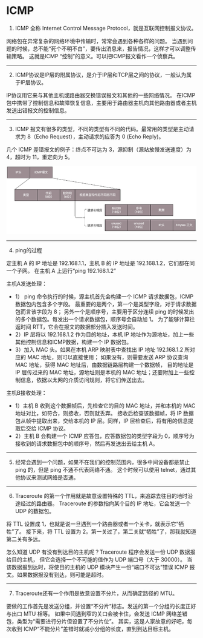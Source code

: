 # ICMP
1. ICMP 全称 Internet Control Message Protocol，就是互联网控制报文协议。

网络包在异常复杂的网络环境中传输时，常常会遇到各种各样的问题。
当遇到问题的时候，总不能“死个不明不白”，要传出消息来，报告情况，这样才可以调整传输策略。
这就是ICMP “控制”的意义。可以把ICMP报文看作一个侦察兵。

---

2. ICMP协议是IP层的附属协议，是介于IP层和TCP层之间的协议，一般认为属于IP层协议。 

IP协议用它来与其他主机或路由器交换错误报文和其他的一些网络情况。 
在ICMP包中携带了控制信息和故障恢复信息，主要用于路由器主机向其他路由器或者主机发送出错报文的控制信息。

---

3. ICMP 报文有很多的类型，不同的类型有不同的代码。最常用的类型是主动请求为 8（Echo Request），主动请求的应答为 0 (Echo Reply)。

几个 ICMP 差错报文的例子：终点不可达为 3，源抑制（源站放慢发送速度）为 4，超时为 11，重定向为 5。

<img src="ICMP报文结构.png" />

---

4. ping的过程

定主机 A 的 IP 地址是 192.168.1.1，主机 B 的 IP 地址是 192.168.1.2，它们都在同一个子网。
在主机 A 上运行“ping 192.168.1.2”

主机A发送处理：
- 1） ping 命令执行的时候，源主机首先会构建一个 ICMP 请求数据包，ICMP 数据包内包含多个字段。
最重要的是两个，第一个是类型字段，对于请求数据包而言该字段为 8；
另外一个是顺序号，主要用于区分连续 ping 的时候发出的多个数据包。每发出一个请求数据包，顺序号会自动加 1。
为了能够计算往返时间 RTT，它会在报文的数据部分插入发送时间。
- 2）IP 层将以 192.168.1.2 作为目的地址，本机 IP 地址作为源地址，加上一些其他控制信息和ICMP数据，构建一个 IP 数据包。
- 3）加入 MAC 头。如果在本机 ARP 映射表中查找出 IP 地址 192.168.1.2 所对应的 MAC 地址，则可以直接使用；
如果没有，则需要发送 ARP 协议查询 MAC 地址，获得 MAC 地址后，由数据链路层构建一个数据帧，
目的地址是 IP 层传过来的 MAC 地址，源地址则是本机的 MAC 地址；还要附加上一些控制信息，依据以太网的介质访问规则，将它们传送出去。

主机B接收处理：
- 1）主机 B 收到这个数据帧后，先检查它的目的 MAC 地址，并和本机的 MAC 地址对比，如符合，则接收，否则就丢弃。
接收后检查该数据帧，将 IP 数据包从帧中提取出来，交给本机的 IP 层。同样，IP 层检查后，将有用的信息提取后交给 ICMP 协议。
- 2）主机 B 会构建一个 ICMP 应答包，应答数据包的类型字段为 0，顺序号为接收到的请求数据包中的顺序号，然后再发送出去给主机 A。

---

5. 经常会遇到一个问题，如果不在我们的控制范围内，很多中间设备都是禁止 ping 的，但是 ping 不通不代表网络不通。
这个时候可以使用 telnet，通过其他协议来测试网络是否通。

---

6. Traceroute 的第一个作用就是故意设置特殊的 TTL，来追踪去往目的地时沿途经过的路由器。
Traceroute 的参数指向某个目的 IP 地址，它会发送一个 UDP 的数据包。

将 TTL 设置成 1，也就是说一旦遇到一个路由器或者一个关卡，就表示它“牺牲”了。
接下来，将 TTL 设置为 2。第一关过了，第二关就“牺牲”了，那我就知道第二关有多远。

怎么知道 UDP 有没有到达目的主机呢？Traceroute 程序会发送一份 UDP 数据报给目的主机，
但它会选择一个不可能的值作为 UDP 端口号（大于 30000）。
当该数据报到达时，将使目的主机的 UDP 模块产生一份“端口不可达”错误 ICMP 报文。如果数据报没有到达，则可能是超时。

---

7. Traceroute还有一个作用是故意设置不分片，从而确定路径的 MTU。

要做的工作首先是发送分组，并设置“不分片”标志。发送的第一个分组的长度正好与出口 MTU 相等。
如果中间遇到窄的关口会被卡住，会发送 ICMP 网络差错包，类型为“需要进行分片但设置了不分片位”。
其实，这是人家故意的好吧，每次收到 ICMP“不能分片”差错时就减小分组的长度，直到到达目标主机。